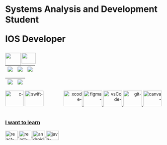 <h1>

  <p>Systems Analysis and Development Student</p>
  <p>IOS Developer</p>
  

  
   
 </h1>
     
  <a href="https://www.linkedin.com/in/gabriel-s-rossi-4263681a3/">
  <img align="left" height="40" width="50" src="https://cdn.jsdelivr.net/gh/devicons/devicon/icons/linkedin/linkedin-original.svg" />
      
  <a href="https://mail.google.com/mail/u/0/#inbox?compose=SxfkdqMFJBqfqFNWLnVfKdqgTsHwTsjRPCrqXnjSVFpxmQRZGNJGxjFHrfQhGdRFtzDzDCsFHHsZZTWxqPmFLnVfKQRWDztmNKSFGkLPjRbTBFDHhnq">
  <img align="left" height="35" width="45" src="https://cdn.discordapp.com/attachments/819226289789075497/1012727062190108753/gmail-logo-2-1.png"/>

<br>
    
<div align="left"><!-- MAIN DIV........................................................ -->

| ![](http://github-profile-summary-cards.vercel.app/api/cards/stats?username=GabrielRossi-gr&theme=nord_dark) | ![](http://github-profile-summary-cards.vercel.app/api/cards/repos-per-language?username=GabrielRossi-gr&hide=Html&theme=nord_dark) | ![](http://github-profile-summary-cards.vercel.app/api/cards/most-commit-language?username=GabrielRossi-gr&theme=nord_dark) |
| :-: | :-: | :-: |

| ![](http://github-profile-summary-cards.vercel.app/api/cards/profile-details?username=GabrielRossi-gr&theme=nord_dark) | ![](https://github-readme-streak-stats.herokuapp.com/?user=GabrielRossi-gr&hide_border=true&date_format=M%20j%5B%2C%20Y%5D&background=2D3742&stroke=2D3742&ring=6bbbca&fire=6bbbca&currStreakNum=fff&sideNums=6bbbca&currStreakLabel=6bbbca&sideLabels=fff&dates=fff) |
| :-: | :-: |
  
<div align="right">
<img align="left" alt="c-"  height="50" width="60" src="https://cdn.jsdelivr.net/gh/devicons/devicon/icons/c/c-original.svg"/>
<img align="left" alt="swift-" height="50" width="60" src="https://cdn.jsdelivr.net/gh/devicons/devicon/icons/swift/swift-original.svg"/> 
  
<img align="" alt="xcode-"  height="50" width="60" src="https://cdn.jsdelivr.net/gh/devicons/devicon/icons/xcode/xcode-original.svg"/>
<img align="" alt="figma-"  height="50" width="60" src="https://cdn.jsdelivr.net/gh/devicons/devicon/icons/figma/figma-original.svg"/>
<img align="" alt="vsCode-"  height="50" width="60" src="https://cdn.jsdelivr.net/gh/devicons/devicon/icons/vscode/vscode-original.svg"/>
<img align="" alt="git-"  height="50" width="60" src="https://cdn.jsdelivr.net/gh/devicons/devicon/icons/git/git-original.svg"/>
<img align="" alt="canva-"  height="50" width="60" src="https://cdn.jsdelivr.net/gh/devicons/devicon/icons/canva/canva-original.svg"/>
</div>
    
 </div>

<h1>
</h1>
 
 </div>
 <div align="left">         <!-- LEARNIG PAGE........................................................... -->
  <h3></h3>
     
   
  <h3> I want to learn</h3> <!-- i want to learning area.......................................................... -->
      <img align="center" alt="react-"   height="30" width="40" src="https://cdn.jsdelivr.net/gh/devicons/devicon/icons/react/react-original.svg">
       <img align="center" alt="react-"   height="30" width="40" src="https://cdn.jsdelivr.net/gh/devicons/devicon/icons/kotlin/kotlin-original.svg">
        <img align="center" alt="android-" height="30" width="40" src="https://cdn.jsdelivr.net/gh/devicons/devicon/icons/android/android-original.svg" />
          <img align="center" alt="java-" height="30" width="40" src="https://cdn.jsdelivr.net/gh/devicons/devicon/icons/java/java-original.svg" />

   <h1>
   </h1>
   <!-- 
   
               R 
              R R
             R   R
            R  O  R
           R O   O R
           R O   O R
           R   O   R
           R       R
           R       R 
          RR   G   RR
         RRR   S   RRR
        RRRR   R   RRRR
       RRRRR_______RRRRR
            RR   RR    
            RR   RR
            |     |
             |     |
            |     |
   
  -->
 
 </div> <!-- CLOUSE MAIN DIV ......................................................................................--> 



  
